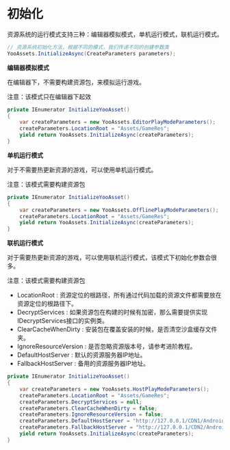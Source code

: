 # 初始化

资源系统的运行模式支持三种：编辑器模拟模式，单机运行模式，联机运行模式。

````C#
// 资源系统初始化方法，根据不同的模式，我们传递不同的创建参数类
YooAssets.InitializeAsync(CreateParameters parameters);
````

**编辑器模拟模式**

在编辑器下，不需要构建资源包，来模拟运行游戏。

注意：该模式只在编辑器下起效

````c#
private IEnumerator InitializeYooAsset()
{
    var createParameters = new YooAssets.EditorPlayModeParameters();
	createParameters.LocationRoot = "Assets/GameRes";
	yield return YooAssets.InitializeAsync(createParameters);
}
````

**单机运行模式**

对于不需要热更新资源的游戏，可以使用单机运行模式。

注意：该模式需要构建资源包

````c#
private IEnumerator InitializeYooAsset()
{
    var createParameters = new YooAssets.OfflinePlayModeParameters();
	createParameters.LocationRoot = "Assets/GameRes";
	yield return YooAssets.InitializeAsync(createParameters);
}
````

**联机运行模式**

对于需要热更新资源的游戏，可以使用联机运行模式，该模式下初始化参数会很多。

注意：该模式需要构建资源包

- LocationRoot : 资源定位的根路径，所有通过代码加载的资源文件都需要放在资源定位的根路径下。
- DecryptServices : 如果资源包在构建的时候有加密，那么需要提供实现IDecryptServices接口的实例类。
- ClearCacheWhenDirty : 安装包在覆盖安装的时候，是否清空沙盒缓存文件夹。
- IgnoreResourceVersion : 是否忽略资源版本号，请参考进阶教程。
- DefaultHostServer : 默认的资源服务器IP地址。
- FallbackHostServer : 备用的资源服务器IP地址。

````c#
private IEnumerator InitializeYooAsset()
{
    var createParameters = new YooAssets.HostPlayModeParameters();
	createParameters.LocationRoot = "Assets/GameRes";
    createParameters.DecryptServices = null;
    createParameters.ClearCacheWhenDirty = false;
    createParameters.IgnoreResourceVersion = false;
    createParameters.DefaultHostServer = "http://127.0.0.1/CDN1/Android";
    createParameters.FallbackHostServer = "http://127.0.0.1/CDN2/Android";
    yield return YooAssets.InitializeAsync(createParameters);
}
````

